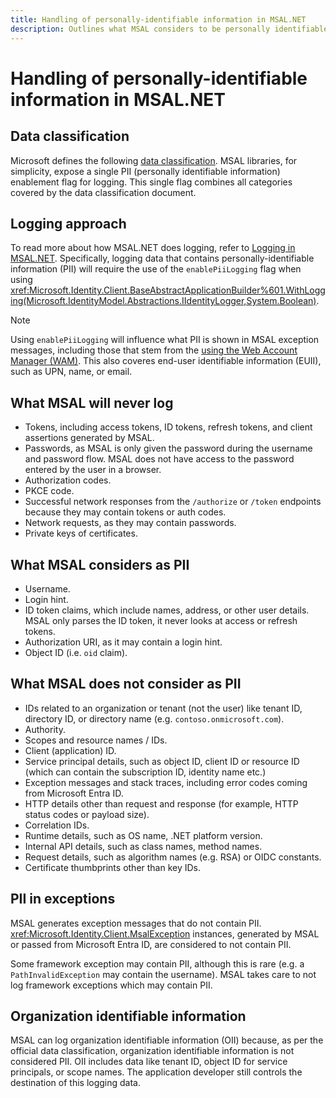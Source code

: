 ```yaml
---
title: Handling of personally-identifiable information in MSAL.NET
description: Outlines what MSAL considers to be personally identifiable information.
---
```


# Handling of personally-identifiable information in MSAL.NET

## Data classification

Microsoft defines the following [data classification](https://www.microsoft.com/trust-center/privacy/customer-data-definitions). MSAL libraries, for simplicity, expose a single PII (personally identifiable information) enablement flag for logging. This single flag combines all categories covered by the data classification document.

## Logging approach

To read more about how MSAL.NET does logging, refer to [Logging in MSAL.NET](../advanced/exceptions/msal-logging.md). Specifically, logging data that contains personally-identifiable information (PII) will require the use of the `enablePiiLogging` flag when using <xref:Microsoft.Identity.Client.BaseAbstractApplicationBuilder%601.WithLogging(Microsoft.IdentityModel.Abstractions.IIdentityLogger,System.Boolean)>.

>[!NOTE]
>Using `enablePiiLogging` will influence what PII is shown in MSAL exception messages, including those that stem from the [using the Web Account Manager (WAM)](../acquiring-tokens/desktop-mobile/wam.md). This also coveres end-user identifiable information (EUII), such as UPN, name, or email.

## What MSAL will never log

- Tokens, including access tokens, ID tokens, refresh tokens, and client assertions generated by MSAL.
- Passwords, as MSAL is only given the password during the username and password flow. MSAL does not have access to the password entered by the user in a browser.
- Authorization codes.
- PKCE code.
- Successful network responses from the `/authorize` or `/token` endpoints because they may contain tokens or auth codes.
- Network requests, as they may contain passwords.
- Private keys of certificates.

## What MSAL considers as PII

- Username.
- Login hint.
- ID token claims, which include names, address, or other user details. MSAL only parses the ID token, it never looks at access or refresh tokens.
- Authorization URI, as it may contain a login hint.
- Object ID (i.e. `oid` claim).

## What MSAL does not consider as PII

- IDs related to an organization or tenant (not the user) like tenant ID, directory ID, or directory name (e.g. `contoso.onmicrosoft.com`).
- Authority.
- Scopes and resource names / IDs.
- Client (application) ID.
- Service principal details, such as object ID, client ID or resource ID (which can contain the subscription ID, identity name etc.)
- Exception messages and stack traces, including error codes coming from Microsoft Entra ID.
- HTTP details other than request and response (for example, HTTP status codes or payload size).
- Correlation IDs.
- Runtime details, such as OS name, .NET platform version.
- Internal API details, such as class names, method names.
- Request details, such as algorithm names (e.g. RSA) or OIDC constants.
- Certificate thumbprints other than key IDs.

## PII in exceptions

MSAL generates exception messages that do not contain PII. <xref:Microsoft.Identity.Client.MsalException> instances, generated by MSAL or passed from Microsoft Entra ID, are considered to not contain PII.

Some framework exception may contain PII, although this is rare (e.g. a `PathInvalidException` may contain the username). MSAL takes care to not log framework exceptions which may contain PII.

## Organization identifiable information

MSAL can log organization identifiable information (OII) because, as per the official data classification, organization identifiable information is not considered PII. OII includes data like tenant ID, object ID for service principals, or scope names. The application developer still controls the destination of this logging data.
